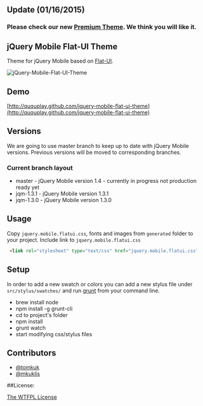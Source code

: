 ## Update (01/16/2015)

### Please check our new [Premium Theme](http://store.ququplay.com). We think you will like it.

## jQuery Mobile Flat-UI Theme

Theme for jQuery Mobile based on [Flat-UI](http://designmodo.com/demo/flat-ui/).

![jQuery-Mobile-Flat-UI-Theme](http://oi46.tinypic.com/xm2xlc.jpg)

## Demo

[http://ququplay.github.com/jquery-mobile-flat-ui-theme](http://ququplay.github.com/jquery-mobile-flat-ui-theme)

## Versions

We are going to use master branch to keep up to date with jQuery Mobile versions. Previous versions will be moved to corresponding branches.

### Current branch layout
- master - jQuery Mobile version 1.4 - currently in progress not production ready yet
- jqm-1.3.1 - jQuery Mobile version 1.3.1
- jqm-1.3.0 - jQuery Mobile version 1.3.0

## Usage

Copy `jquery.mobile.flatui.css`, fonts and images from `generated` folder to your project.
Include link to `jquery.mobile.flatui.css`

```html
 <link rel="stylesheet" type="text/css" href="jquery.mobile.flatui.css" />
```

## Setup

In order to add a new swatch or colors you can add a new stylus file under `src/stylus/swatches/` and run [grunt](http://gruntjs.com/) from your command line.

- brew install node
- npm install -g grunt-cli
- cd to project's folder
- npm install
- grunt watch
- start modifying css/stylus files

## Contributors

* [@tomkuk](http://github.com/tomkuk)
* [@mkuklis](http://github.com/mkuklis)

##License:

[The WTFPL License](http://en.wikipedia.org/wiki/WTFPL)

